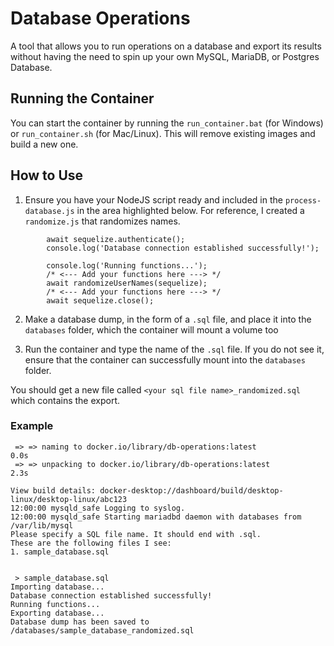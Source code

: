 # Database Operations
A tool that allows you to run operations on a database and export its results without having the need to spin up your own MySQL, MariaDB, or Postgres Database. 

## Running the Container
You can start the container by running the `run_container.bat` (for Windows) or `run_container.sh` (for Mac/Linux). This will remove existing images and build a new one.

## How to Use

1. Ensure you have your NodeJS script ready and included in the `process-database.js` in the area highlighted below. For reference, I created a `randomize.js` that randomizes names.
```
        await sequelize.authenticate();
        console.log('Database connection established successfully!');

        console.log('Running functions...');
        /* <--- Add your functions here ---> */
        await randomizeUserNames(sequelize);
        /* <--- Add your functions here ---> */
        await sequelize.close();
```
2. Make a database dump, in the form of a `.sql` file, and place it into the `databases` folder, which the container will mount a volume too

3. Run the container and type the name of the `.sql` file. If you do not see it, ensure that the container can successfully mount into the `databases` folder.

You should get a new file called `<your sql file name>_randomized.sql` which contains the export.

### Example
```
 => => naming to docker.io/library/db-operations:latest                                                                  0.0s
 => => unpacking to docker.io/library/db-operations:latest                                                               2.3s

View build details: docker-desktop://dashboard/build/desktop-linux/desktop-linux/abc123
12:00:00 mysqld_safe Logging to syslog.
12:00:00 mysqld_safe Starting mariadbd daemon with databases from /var/lib/mysql
Please specify a SQL file name. It should end with .sql.
These are the following files I see:
1. sample_database.sql


 > sample_database.sql
Importing database...
Database connection established successfully!
Running functions...
Exporting database...
Database dump has been saved to /databases/sample_database_randomized.sql
```